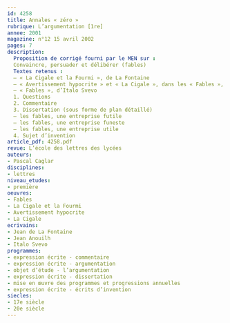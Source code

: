 ```yaml
---
id: 4258
title: Annales « zéro » 
rubrique: L’argumentation [1re]
annee: 2001
magazine: n°12 15 avril 2002
pages: 7
description: 
  Proposition de corrigé fourni par le MEN sur :
  Convaincre, persuader et délibérer (fables)
  Textes retenus :
  – « La Cigale et la Fourmi », de La Fontaine
  – « Avertissement hypocrite » et « La Cigale », dans les « Fables », de Jean Anouilh
  – « Fables », d’Italo Svevo
  1. Questions
  2. Commentaire
  3. Dissertation (sous forme de plan détaillé)
  – les fables, une entreprise futile
  – les fables, une entreprise funeste
  – les fables, une entreprise utile
  4. Sujet d’invention
article_pdf: 4258.pdf
revue: L’école des lettres des lycées
auteurs:
- Pascal Caglar
disciplines:
- lettres
niveau_etudes:
- première
oeuvres:
- Fables
- La Cigale et la Fourmi
- Avertissement hypocrite
- La Cigale
ecrivains:
- Jean de La Fontaine
- Jean Anouilh
- Italo Svevo
programmes:
- expression écrite - commentaire
- expression écrite - argumentation
- objet d’étude - l’argumentation
- expression écrite - dissertation
- mise en œuvre des programmes et progressions annuelles
- expression écrite - écrits d’invention
siecles:
- 17e siècle
- 20e siècle
---
```

